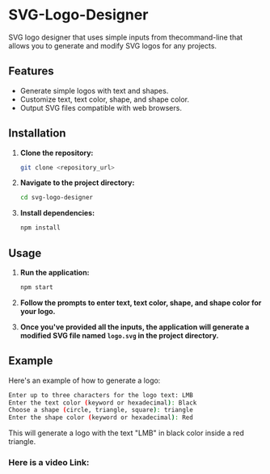 # SVG-Logo-Designer
SVG logo designer that uses simple inputs from thecommand-line  that allows you to generate and modify SVG logos for any projects.

## Features

- Generate simple logos with text and shapes.
- Customize text, text color, shape, and shape color.
- Output SVG files compatible with web browsers.

## Installation

1. **Clone the repository:**

   ```bash
   git clone <repository_url>
   ```

2. **Navigate to the project directory:**

   ```bash
   cd svg-logo-designer
   ```

3. **Install dependencies:**

   ```bash
   npm install
   ```

## Usage

1. **Run the application:**

   ```bash
   npm start
   ```

2. **Follow the prompts to enter text, text color, shape, and shape color for your logo.**

3. **Once you've provided all the inputs, the application will generate a modified SVG file named `logo.svg` in the project directory.**

## Example

Here's an example of how to generate a logo:

```bash
Enter up to three characters for the logo text: LMB
Enter the text color (keyword or hexadecimal): Black
Choose a shape (circle, triangle, square): triangle
Enter the shape color (keyword or hexadecimal): Red
```

This will generate a logo with the text "LMB" in black color inside a red triangle.

### Here is a video Link: 
